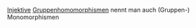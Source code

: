 [Injektive](Injektiv.md) [Gruppenhomomorphismen](Gruppenhomomorphismus.md) nennt man auch (Gruppen-) Monomorphismen